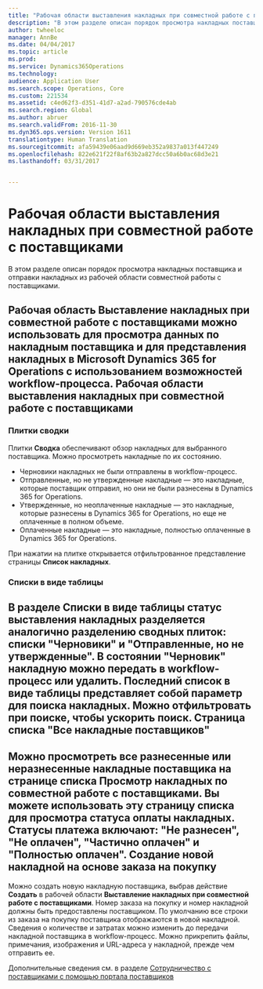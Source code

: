 ```yaml
---
title: "Рабочая области выставления накладных при совместной работе с поставщиками"
description: "В этом разделе описан порядок просмотра накладных поставщика и отправки накладных из рабочей области совместной работы с поставщиками."
author: twheeloc
manager: AnnBe
ms.date: 04/04/2017
ms.topic: article
ms.prod: 
ms.service: Dynamics365Operations
ms.technology: 
audience: Application User
ms.search.scope: Operations, Core
ms.custom: 221534
ms.assetid: c4ed62f3-d351-41d7-a2ad-790576cde4ab
ms.search.region: Global
ms.author: abruer
ms.search.validFrom: 2016-11-30
ms.dyn365.ops.version: Version 1611
translationtype: Human Translation
ms.sourcegitcommit: afa59439e06aad9d669eb352a9837a013f447249
ms.openlocfilehash: 822e621f22f8af63b2a827dcc50a6b0ac68d3e21
ms.lasthandoff: 03/31/2017


---
```


# <a name="vendor-collaboration-invoicing-workspace"></a>Рабочая области выставления накладных при совместной работе с поставщиками

В этом разделе описан порядок просмотра накладных поставщика и отправки накладных из рабочей области совместной работы с поставщиками.

Рабочая область **Выставление накладных при совместной работе с поставщиками** можно использовать для просмотра данных по накладным поставщика и для представления накладных в Microsoft Dynamics 365 for Operations с использованием возможностей workflow-процесса.
Рабочая области выставления накладных при совместной работе с поставщиками
----------------------------------------

### <a name="summary-tiles"></a>Плитки сводки

Плитки **Сводка** обеспечивают обзор накладных для выбранного поставщика. Можно просмотреть накладные по их состоянию.
-   Черновики накладных не были отправлены в workflow-процесс.
-   Отправленные, но не утвержденные накладные — это накладные, которые поставщик отправил, но они не были разнесены в Dynamics 365 for Operations.
-   Утвержденные, но неоплаченные накладные — это накладные, которые разнесены в Dynamics 365 for Operations, но еще не оплаченные в полном объеме.
-   Оплаченные накладные — это накладные, полностью оплаченные в Dynamics 365 for Operations.

При нажатии на плитке открывается отфильтрованное представление страницы **Список накладных**.
### <a name="tabular-lists"></a>Списки в виде таблицы

В разделе **Списки в виде таблицы** статус выставления накладных разделяется аналогично разделению сводных плиток: списки "Черновики" и "Отправленные, но не утвержденные". В состоянии "Черновик" накладную можно передать в workflow-процесс или удалить. Последний список в виде таблицы представляет собой параметр для поиска накладных. Можно отфильтровать при поиске, чтобы ускорить поиск.
Страница списка "Все накладные поставщиков"
-----------------------------

Можно просмотреть все разнесенные или неразнесенные накладные поставщика на странице списка **Просмотр накладных по совместной работе с поставщиками**. Вы можете использовать эту страницу списка для просмотра статуса оплаты накладных. Статусы платежа включают: "Не разнесен", "Не оплачен", "Частично оплачен" и "Полностью оплачен".
Создание новой накладной на основе заказа на покупку
--------------------------------------------

Можно создать новую накладную поставщика, выбрав действие **Создать** в рабочей области **Выставление накладных при совместной работе с поставщиками**. Номер заказа на покупку и номер накладной должны быть предоставлены поставщиком. По умолчанию все строки из заказа на покупку поставщика отображаются в новой накладной. Сведения о количестве и затратах можно изменить до передачи накладной поставщика в workflow-процесс. Можно прикрепить файлы, примечания, изображения и URL-адреса у накладной, прежде чем отправить ее.



Дополнительные сведения см. в разделе [Сотрудничество с поставщиками с помощью портала поставщиков](/dynamics365/operations/scm/procurement/collaborate-vendors-vendor-portal)


